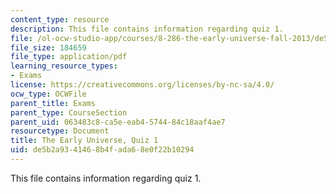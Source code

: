 ```yaml
---
content_type: resource
description: This file contains information regarding quiz 1.
file: /ol-ocw-studio-app/courses/8-286-the-early-universe-fall-2013/de5b2a9341468b4fada68e0f22b10294_MIT8_286F13_q1.pdf
file_size: 184659
file_type: application/pdf
learning_resource_types:
- Exams
license: https://creativecommons.org/licenses/by-nc-sa/4.0/
ocw_type: OCWFile
parent_title: Exams
parent_type: CourseSection
parent_uid: 063483c8-ca5e-eab4-5744-84c18aaf4ae7
resourcetype: Document
title: The Early Universe, Quiz 1
uid: de5b2a93-4146-8b4f-ada6-8e0f22b10294
---
```

This file contains information regarding quiz 1.